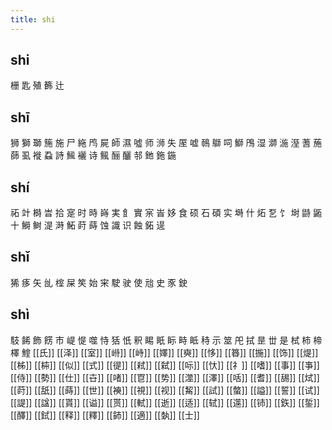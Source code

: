 ```yaml
---
title: shi
---
```


## shi
栅
匙
殖
籂
辻
## shī
狮
獅
瑡
箷
施
尸
絁
鸤
屍
師
濕
噓
师
浉
失
厔
嘘
鳾
鶳
呞
鰤
鳲
湿
溮
湤
溼
蓍
葹
蒒
虱
褷
蝨
詩
鯴
襹
诗
鲺
酾
釃
邿
釶
鉇
鍦
## shí
祏
竍
榯
旹
拾
寔
时
時
嵵
実
飠
實
宲
峕
姼
食
硕
石
碩
实
塒
什
炻
乭
饣
埘
鼭
鼫
十
鰣
鲥
湜
溡
鮖
莳
蒔
蚀
識
识
蝕
鉐
遈
## shǐ
狶
痑
矢
乨
榁
屎
笶
始
宩
駛
驶
使
兘
史
豕
鉂
## shì
馶
餙
飾
餝
市
崼
惿
噬
恃
狧
忯
釈
睗
眂
眎
畤
眡
秲
示
筮
戺
拭
昰
丗
是
栻
柿
楴
檡
鰘
[[氏]] 
[[泽]]
[[室]]
[[崻]]
[[峙]]
[[嬕]]
[[奭]]
[[恀]]
[[簭]]
[[揓]]
[[饰]]
[[煶]]
[[柹]]
[[枾]]
[[似]]
[[式]]
[[徥]]
[[弒]]
[[弑]]
[[呩]]
[[忕]]
[[礻]] 
[[嗜]]
[[事]] 
[[亊]] 
[[侍]]
[[勢]]
[[仕]]
[[卋]]
[[啫]]
[[冟]]
[[势]]
[[澨]]
[[澤]]
[[咶]]
[[耆]]
[[舓]]
[[烒]]
[[莳]]
[[舐]]
[[蒔]]
[[世]]
[[襫]]
[[視]]
[[视]]
[[觢]]
[[試]]
[[螫]]
[[謚]]
[[誓]]
[[试]]
[[諟]]
[[諡]]
[[貰]]
[[谥]]
[[贳]]
[[軾]]
[[逝]]
[[适]]
[[轼]]
[[遾]]
[[铈]]
[[鉃]]
[[銴]]
[[醳]]
[[鉽]]
[[释]]
[[釋]]
[[鈰]]
[[適]]
[[埶]]
[[士]]
